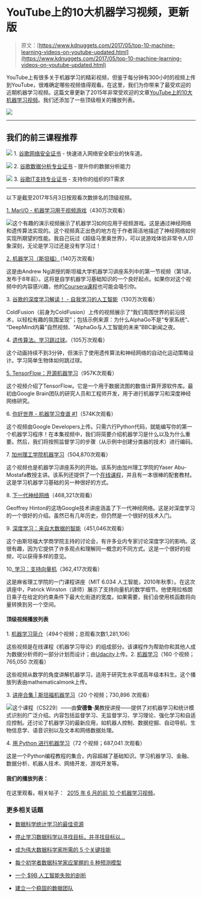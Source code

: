 # YouTube上的10大机器学习视频，更新版

> 原文：[https://www.kdnuggets.com/2017/05/top-10-machine-learning-videos-on-youtube-updated.html](https://www.kdnuggets.com/2017/05/top-10-machine-learning-videos-on-youtube-updated.html)

YouTube上有很多关于机器学习的精彩视频，但鉴于每分钟有300小时的视频上传到YouTube，很难确定哪些视频值得观看。在这里，我们为你带来了最受欢迎的近期机器学习视频。这篇文章更新了2015年非常受欢迎的文章[YouTube上的10大机器学习视频](/2015/06/top-10-machine-learning-videos-youtube.html)。我们还添加了一些顶级相关的播放列表。

![](../Images/98f2fdfe50d40fe1bcf1c1a97c426559.png)

* * *

## 我们的前三课程推荐

![](../Images/0244c01ba9267c002ef39d4907e0b8fb.png) 1\. [谷歌网络安全证书](https://www.kdnuggets.com/google-cybersecurity) - 快速进入网络安全职业的快车道。

![](../Images/e225c49c3c91745821c8c0368bf04711.png) 2\. [谷歌数据分析专业证书](https://www.kdnuggets.com/google-data-analytics) - 提升你的数据分析能力

![](../Images/0244c01ba9267c002ef39d4907e0b8fb.png) 3\. [谷歌IT支持专业证书](https://www.kdnuggets.com/google-itsupport) - 支持你的组织的IT需求

* * *

以下是截至2017年5月3日按观看次数排名的顶级视频。

[1\. MarI/O - 机器学习用于视频游戏](https://www.youtube.com/watch?v=qv6UVOQ0F44)（430万次观看）

![](../Images/9bbc8d223fc78adb9f16f764e3ca4e05.png)这个有趣的演示视频展示了机器学习如何应用于视频游戏。这是通过神经网络和遗传算法实现的。这个视频真正出色的地方在于作者简洁地描述了神经网络如何实现所期望的性能。我自己玩过《超级马里奥世界》，可以说游戏体验非常令人印象深刻，无论是学习过还是没有学习过！

[2\. 机器学习（斯坦福）](https://www.youtube.com/watch?v=UzxYlbK2c7E)（140万次观看）

这是由Andrew Ng讲授的斯坦福大学机器学习讲座系列中的第一节视频（第1讲，发布于8年前）。这将是自学机器学习基础知识的一个良好起点。如果你对这个视频中的内容感兴趣，他的[Coursera课程](https://www.coursera.org/course/ml)也可能会吸引你。

3\. [谷歌的深度学习解读！ - 自我学习的人工智能](https://www.youtube.com/watch?v=TnUYcTuZJpM)（130万次观看）

ColdFusion（前身为ColdFusion）上传的视频展示了“我们周围世界的前沿技术，以轻松有趣的氛围呈现”；包括示例来源：为什么AlphaGo不是“专家系统”、 “DeepMind内幕”自然视频、“AlphaGo与人工智能的未来”BBC新闻之夜。

4\. [遗传算法。学习跳过球](https://www.youtube.com/watch?v=Gl3EjiVlz_4&t=65s)。（105万次观看）

这个动画持续不到3分钟，但演示了使用遗传算法和神经网络的自动化运动策略设计。学习简单生物体如何跳过球。

[5\. TensorFlow：开源机器学习](https://www.youtube.com/watch?v=oZikw5k_2FM)（957K次观看）

这个视频介绍了TensorFlow。它是一个用于数据流图的数值计算开源软件库。最初由Google Brain团队的研究人员和工程师开发，用于进行机器学习和深度神经网络研究。

6\. [你好世界 - 机器学习食谱 #1](https://www.youtube.com/watch?v=cKxRvEZd3Mw)（574K次观看）

这个视频由Google Developers上传。只需六行Python代码，就能编写你的第一个机器学习程序！在本集视频中，我们将简要介绍机器学习是什么以及为什么重要。然后，我们将按照监督学习的步骤（从示例中创建分类器的技术）进行编码。

7\. [加州理工学院机器学习](https://www.youtube.com/watch?v=mbyG85GZ0PI)（504,870次观看）

这个视频也是机器学习讲座系列的开始。该系列由加州理工学院的Yaser Abu-Mostafa教授主讲。该系列还提供了一个[在线课程](https://work.caltech.edu/telecourse.html)，并且有一本很棒的配套教材。这是学习机器学习基础的另一种很好的方式。

8\. [下一代神经网络](https://www.youtube.com/watch?v=AyzOUbkUf3M)（468,321次观看）

Geoffrey Hinton的这场Google技术讲座涵盖了下一代神经网络。这是对深度学习的一个很好的介绍。虽然已有几年历史，但仍然是一个很好的技术入门。

9\. [深度学习：来自大数据的智能](https://www.youtube.com/watch?v=czLI3oLDe8M)（451,046次观看）

这个由斯坦福大学商学院主持的讨论会，有许多业内专家讨论深度学习的影响。这很有趣，因为它提供了许多观点和理解同一概念的不同方式。这是一个很好的视频，可以获得多样的意见。

10[. 学习：支持向量机](https://www.youtube.com/watch?v=_PwhiWxHK8o)（362,417次观看）

这是麻省理工学院的一门课程讲座（MIT 6.034 人工智能，2010年秋季）。在这次讲座中，Patrick Winston（讲师）展示了支持向量机的数学细节。他使用拉格朗日乘子在给定的约束条件下最大化街道的宽度。如果需要，我们会使用核函数将向量转换到另一个空间。

#### 顶级视频播放列表

1\. [机器学习简介](https://www.youtube.com/playlist?list=PLAwxTw4SYaPkQXg8TkVdIvYv4HfLG7SiH)（494个视频；总观看次数1,281,106）

这些视频是在线课程《机器学习导论》的组成部分。该课程作为帮助你和其他人成为数据分析师的一部分计划而设计；由[Udacity](https://www.youtube.com/user/Udacity)上传。2\. [机器学习](https://www.youtube.com/playlist?list=PLD0F06AA0D2E8FFBA)（160 个视频；765,050 次观看）

这些视频从数学的角度讲解机器学习，适用于研究生水平或高年级本科生。这个播放列表由mathematicalmonk上传。

3\. [讲座合集 | 斯坦福机器学习](https://www.youtube.com/playlist?list=PLA89DCFA6ADACE599)（20 个视频；730,896 次观看）

![](../Images/da5db9d3d0c26b91961fa39c9ec304ac.png)这个课程（CS229）——由**安德鲁·吴**教授讲授——提供了对机器学习和统计模式识别的广泛介绍。内容包括监督学习、无监督学习、学习理论、强化学习和自适应控制。还讨论了机器学习的最新应用，如机器人控制、数据挖掘、自动导航、生物信息学、语音识别以及文本和网络数据处理。

4\. [用 Python 进行机器学习](https://www.youtube.com/playlist?list=PLQVvvaa0QuDfKTOs3Keq_kaG2P55YRn5v)（72 个视频；687,041 次观看）

这是一个Python编程教程的集合，内容超越了基础知识。学习机器学习、金融、数据分析、机器人技术、网络开发、游戏开发等。

#### 我们的播放列表：

在这里观看。相关帖子：  [2015 年 6 月的前 10 个机器学习视频](/2015/06/top-10-machine-learning-videos-youtube.html)。

### 更多相关话题

+   [数据科学统计学习的最佳资源](https://www.kdnuggets.com/2021/12/springboard-top-resources-learn-data-science-statistics.html)

+   [停止学习数据科学以寻找目标，并寻找目标以…](https://www.kdnuggets.com/2021/12/stop-learning-data-science-find-purpose.html)

+   [成为伟大数据科学家所需的 5 个关键技能](https://www.kdnuggets.com/2021/12/5-key-skills-needed-become-great-data-scientist.html)

+   [每个初学者数据科学家应掌握的 6 种预测模型](https://www.kdnuggets.com/2021/12/6-predictive-models-every-beginner-data-scientist-master.html)

+   [一个 $9B 人工智能失败的剖析](https://www.kdnuggets.com/2021/12/9b-ai-failure-examined.html)

+   [建立一个稳固的数据团队](https://www.kdnuggets.com/2021/12/build-solid-data-team.html)
